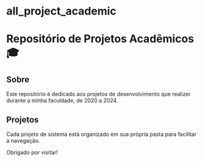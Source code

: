 # all_project_academic
# Repositório de Projetos Acadêmicos 🎓

## Sobre
Este repositório é dedicado aos projetos de desenvolvimento que realizei durante a minha faculdade, de 2020 a 2024.

## Projetos
Cada projeto de sistema está organizado em sua própria pasta para facilitar a navegação.

Obrigado por visitar!
